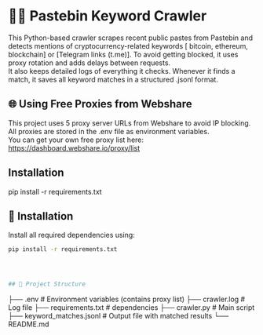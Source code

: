 # 🕵️‍♂️ Pastebin Keyword Crawler
This Python-based crawler scrapes recent public pastes from Pastebin and detects mentions of cryptocurrency-related keywords [ bitcoin, ethereum, blockchain] or [Telegram links (t.me)].
To avoid getting blocked, it uses proxy rotation and adds delays between requests.   
It also keeps detailed logs of everything it checks. Whenever it finds a match, it saves all keyword matches in a structured .jsonl format.
 


## 🌐 Using Free Proxies from Webshare

This project uses 5 proxy server URLs from Webshare to avoid IP blocking.  
All proxies are stored in the .env file as environment variables.  
You can get your own free proxy list here:
https://dashboard.webshare.io/proxy/list


## Installation
pip install -r requirements.txt

## 🚀 Installation

Install all required dependencies using:

```bash
pip install -r requirements.txt




## 📁 Project Structure
```
├── .env                   # Environment variables (contains proxy list)
├── crawler.log            # Log file
├── requirements.txt       # dependencies
├── crawler.py             # Main script
├── keyword_matches.jsonl  # Output file with matched results
└── README.md              
```

